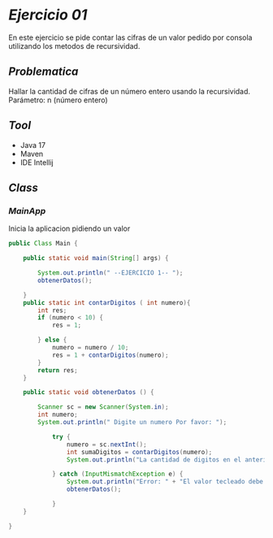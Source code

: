 # _Ejercicio 01_

En este ejercicio se pide contar las cifras de un valor pedido por consola utilizando los metodos de recursividad.

## _Problematica_
Hallar la cantidad de cifras de un número entero usando la recursividad. Parámetro: n (número entero)

## _Tool_

 - Java 17
 - Maven
 - IDE Intellij

## _Class_

### _MainApp_
Inicia la aplicacion pidiendo un valor 

```java
public Class Main {

    public static void main(String[] args) {

        System.out.println(" --EJERCICIO 1-- ");
        obtenerDatos();

    }
    public static int contarDigitos ( int numero){
        int res;
        if (numero < 10) {
            res = 1;

        } else {
            numero = numero / 10;
            res = 1 + contarDigitos(numero);
        }
        return res;
    }

    public static void obtenerDatos () {

        Scanner sc = new Scanner(System.in);
        int numero;
        System.out.println(" Digite un numero Por favor: ");

            try {
                numero = sc.nextInt();
                int sumaDigitos = contarDigitos(numero);
                System.out.println("La cantidad de digitos en el anterior ejemplo es: " + sumaDigitos);

            } catch (InputMismatchException e) {
                System.out.println("Error: " + "El valor tecleado debe ser un entero");
                obtenerDatos();

            }
    }

}
